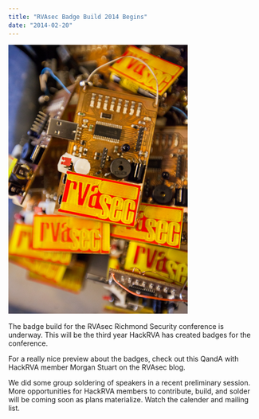 ```yaml
---
title: "RVAsec Badge Build 2014 Begins"
date: "2014-02-20"
---
```


![2013 RVAsec Badges](images/2013badges.png)

The badge build for the RVAsec Richmond Security conference is underway. This will be the third year HackRVA has created badges for the conference.

For a really nice preview about the badges, check out this QandA with HackRVA member Morgan Stuart on the RVAsec blog.

We did some group soldering of speakers in a recent preliminary session. More opportunities for HackRVA members to contribute, build, and solder will be coming soon as plans materialize. Watch the calender and mailing list. 

